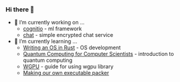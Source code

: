### Hi there 👋

- 🔭 I’m currently working on ...
  - [cognitio](https://github.com/MJovan2002/cognitio) - ml framework
  - [chat](https://github.com/MJovan2002/chat) - simple encrypted chat service
- 🌱 I’m currently learning ...
  - [Writing an OS in Rust](https://os.phil-opp.com) - OS development
  - [Quantum Computing for Computer Scientists](https://https://www.cambridge.org/core/books/quantum-computing-for-computer-scientists/8AEA723BEE5CC9F5C03FDD4BA850C711) - introduction to quantum computing
  - [WGPU](https://sotrh.github.io/learn-wgpu/) - guide for using wgpu library
  - [Making our own executable packer](https://fasterthanli.me/series/making-our-own-executable-packer)
